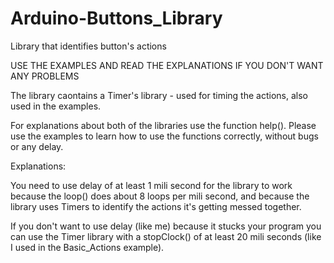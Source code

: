 # Arduino-Buttons_Library
Library that identifies button's actions

USE THE EXAMPLES AND READ THE EXPLANATIONS IF YOU DON'T WANT ANY PROBLEMS

The library caontains a Timer's library - used for timing the actions, also used in the examples.

For explanations about both of the libraries use the function help().
Please use the examples to learn how to use the functions correctly, without bugs or any delay.


Explanations:

You need to use delay of at least 1 mili second for the library to work because the loop() does about 8 loops per mili second, and because the library uses Timers to identify the actions it's getting messed together.

If you don't want to use delay (like me) because it stucks your program you can use the Timer library with a stopClock() of at least 20 mili seconds (like I used in the Basic_Actions example).
